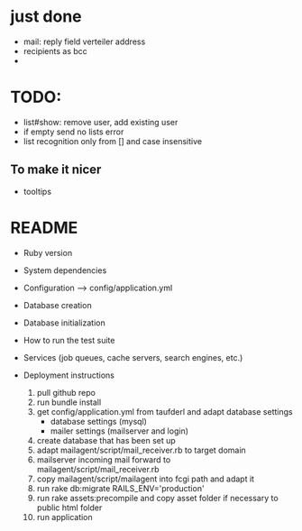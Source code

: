 # just done

- mail: reply field verteiler address
- recipients as bcc
- 

# TODO:



- list#show: remove user, add existing user
- if empty send no lists error
- list recognition only from [] and case insensitive

## To make it nicer
- tooltips


# README

* Ruby version

* System dependencies

* Configuration --> config/application.yml

* Database creation

* Database initialization

* How to run the test suite

* Services (job queues, cache servers, search engines, etc.)

* Deployment instructions

	1. pull github repo
	2. run bundle install
	3. get config/application.yml from taufderl and adapt database settings
 		 - database settings (mysql)
		- mailer settings (mailserver and login)
	4. create database that has been set up
	5. adapt mailagent/script/mail_receiver.rb to target domain
	6. mailserver incoming mail forward to mailagent/script/mail_receiver.rb
	7. copy mailagent/script/mailagent into fcgi path and adapt it
	8. run rake db:migrate RAILS_ENV='production'
	9. run rake assets:precompile and copy asset folder if necessary to public html folder
	10. run application

